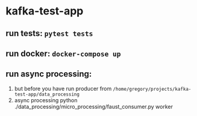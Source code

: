 # kafka-test-app

## run tests: `pytest tests`
## run docker: `docker-compose up`
## run async processing:
 1. but before you have run producer from `/home/gregory/projects/kafka-test-app/data_processing`
 2. async processing python ./data_processing/micro_processing/faust_consumer.py worker